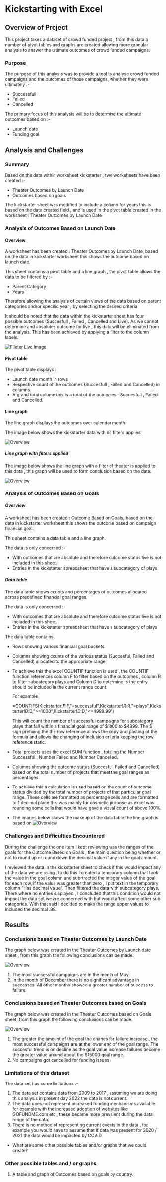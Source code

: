 # Kickstarting with Excel

## Overview of Project
This project takes a dataset of crowd funded project , from this data a number of pivot tables and graphs are created allowing more granular analysis to answer the ultimate outcomes of crowd funded campaigns. 


### Purpose
The purpose of this analysis was to provide a tool to analyse crowd funded campaigns and the outcomes of those campaigns, whether they were ultimately :-
- Successfull
- Failed
- Cancelled

The primary focus of this analysis will be to determine the ultimate outcomes based on  :-
- Launch date
- Funding goal
## Analysis and Challenges

### Summary
Based on the data within worksheet kickstarter , two worksheets have been created :-
- Theater Outcomes by Launch Date
- Outcomes based on goals

The kickstarter sheet was modified to include a column for years this is based on the date created field , and is used in the pivot table created in the worksheet : Theater Outcomes by Launch Date

### Analysis of Outcomes Based on Launch Date

#### Overview
A worksheet has been created : Theater Outcomes by Launch Date, based on the data in kickstarter worksheet this shows the outcome based on launch date.

This sheet contains a pivot table and a line graph , the pivot table allows the data to be filtered by :-
- Parent Category
- Years

Therefore allowing the analysis of certain views of the data based on parent categories and/or specific year , by selecting the desired criteria.

It should be noted that the data within the kickstarter sheet has four possible outcomes (Succesfull , Failed , Cancelled and Live). As we cannot determine and absolutes outcome for live , this data will be eliminated from the analysis. This has been achieved by applying a filter to the column labels.

![Fileter Live Image](/resources/Outcome_filter.PNG)

#### Pivot table 
The pivot table displays :
- Launch date month in rows 
- Respective count of the outcomes (Succesfull , Failed and Cancelled) in columns. 
- A grand total column this is a total of the outcomes : Succesfull , Failed and Cancelled.

#### Line graph

The line graph displays the outcomes over calendar month.

The image below shows the kickstarter data with no filters applies.

![Overview](/resources/TO_overview.png)

##### Line graph with filters applied

The image below shows the line graph with a filter of theater is applied to this data , this graph will be used to form conclusion based on the data.

![Overview](/resources/Theater_Outcomes_vs_Launch.png)
### Analysis of Outcomes Based on Goals

##### Overview
A worksheet has been created : Outcome Based on Goals, based on the data in kickstarter worksheet this shows the outcome based on campaign financial goal.

This sheet contains a data table and a line graph. 

The data is only concerned :- 
- With outcomes that are absolute and therefore outcome status live is not included in this sheet.
- Entries in the kickstarter spreadsheet that have a subcategory of plays

##### Data table
The data table shows counts and percentages of outcomes allocated across predefined financial goal ranges. 

The data is only concerned :- 
- With outcomes that are absolute and therefore outcome status live is not included in this sheet.
- Entries in the kickstarter spreadsheet that have a subcategory of plays

The data table contains- 
- Rows showing various financial goal buckets.
- Columns showing counts of the various status (Succesful, Failed and Cancelled) allocated to the appropriate range
- To achieve this the excel COUNTIF function is used , the COUNTIF function references column F to filter based on the outcomes , column R to filter subcategory plays and Column D to determine is the entry should be included in the current range count. 
 
   For example

   =COUNTIFS(Kickstarter!$F:$F,"=successful",Kickstarter!$R:$R,"=plays",Kickstarter!$D:$D,">=1000",Kickstarter!$D:$D,"<=4999.99") 
   
   This will count the number of successful campaigns for subcategory plays that fall within a financial goal range of $1000 to $4999.
   The $ sign prefixing the the row reference allows the copy and pasting of the formula and allows the changing of inclusion criteria keeping the row reference static.
 
- Total projects uses the excel SUM function , totaling the Number Successful , Number Failed and Number Cancelled.
- Columns showing the outcome status (Succesful, Failed and Cancelled) based on the total number of projects that meet the goal ranges as percentages.
- To achieve this a calculation is used based on the count of outcome status divided by the total number of projects of that particular goal range. These cells are formatted as percentage cells and are formatted to 1 decimal place this was mainly for cosmetic purpose as excel was rounding some cells that would have gave a visual count of above 100%.

- The images below shows the makeup of the data table the line graph is based on
![Overview](/resources/OBG_Datatable.PNG)
### Challenges and Difficulties Encountered

During the challenge the one item I kept reviewing was the ranges of the goals for the Outcome Based on Goals , the main question being whether or not to round up or round down the decimal value if any in the goal amount. 

I reviewed the data in the kickstarter sheet to check if this would impact any of the data we are using , to do this I created a temporary column that took the value in the goal column and subrtracted the integer value of the goal for each row, if the value was greater than zero , I put text in the temporary column "Has decimal value". Then filtered the data with subcategory plays. There where no entries displayed , I concluded that this condition would not impact the data set we are concerned with but would affect some other sub categories. With that said I decided to make the range upper values to included the decimal .99.
## Results

### Conclusions based on Theater Outcomes by Launch Date

The graph below was created in the Theater Outcomes by Launch date sheet , from this graph the following conclusions can be made.

![Overview](/resources/Theater_Outcomes_vs_Launch.png)

1. The most successful campaigns are in the month of May.
2. In the month of December there is no significant advantage in successes. All other months showed a greater number of success to failure.

### Conclusions based on Theater Outcomes based on Goals

The graph below was created in the Theater Outcomes based on Goals sheet, from this graph the following conclusions can be made.

![Overview](/resources/Outcomes_vs_Goals.png)


1. The greater the amount of the goal the chanes for failure increase , the most successful campaigns are at the lower end of the goal range. The succesful trend is on decline as the goal value increase failures become the greater value around about the $15000 goal range.
2. No campaigns got cancelled for funding issues

### Limitations of this dataset

The data set has some limitations :- 
1. The data set contains data from 2009 to 2017 , assuming we are doing this analysis in present day 2022 the data is not current.
2. The data does not represent increased funding mechanisms available for example with the increased adoption of websites like GOFUNDME.com etc , these became more prevalent      during the data renge of the data.
3. There is no method of representing current events in the data , for example you would have to assume that if data was present for 2020 / 2021 the data would be impacted by COVID 

- What are some other possible tables and/or graphs that we could create?
### Other possible tables and / or graphs

1. A table and graph of Outcomes based on goals by country.
